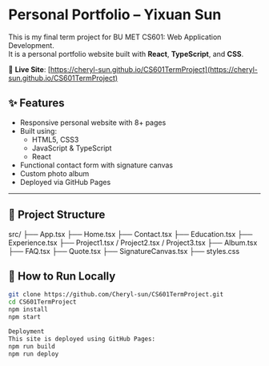 # Personal Portfolio – Yixuan Sun

This is my final term project for BU MET CS601: Web Application Development.  
It is a personal portfolio website built with **React**, **TypeScript**, and **CSS**.

🔗 **Live Site**: [https://cheryl-sun.github.io/CS601TermProject](https://cheryl-sun.github.io/CS601TermProject)

## ✨ Features

- Responsive personal website with 8+ pages
- Built using:
  - HTML5, CSS3
  - JavaScript & TypeScript
  - React
- Functional contact form with signature canvas
- Custom photo album
- Deployed via GitHub Pages

---

## 🧱 Project Structure
src/
├── App.tsx
├── Home.tsx
├── Contact.tsx
├── Education.tsx
├── Experience.tsx
├── Project1.tsx / Project2.tsx / Project3.tsx
├── Album.tsx
├── FAQ.tsx
├── Quote.tsx
├── SignatureCanvas.tsx
├── styles.css




## 🚀 How to Run Locally

```bash
git clone https://github.com/Cheryl-sun/CS601TermProject.git
cd CS601TermProject
npm install
npm start

Deployment
This site is deployed using GitHub Pages:
npm run build
npm run deploy

